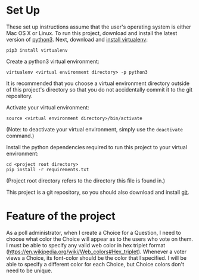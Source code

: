 Set Up
======
These set up instructions assume that the user's operating system is either Mac OS X or Linux. To run this project, download and install the latest version of [python3](https://www.python.org/downloads/). Next, download and [install virtualenv](https://virtualenv.pypa.io/en/latest/installation.html):

```
pip3 install virtualenv
```

Create a python3 virtual environment:

```
virtualenv <virtual environment directory> -p python3
```

It is recommended that you choose a virtual environment directory outside of this project's directory so that you do not accidentally commit it to the git repository.

Activate your virtual environment:

```
source <virtual environment directory>/bin/activate
```

(Note: to deactivate your virtual environment, simply use the `deactivate` command.)

Install the python dependencies required to run this project to your virtual environment:

```
cd <project root directory>
pip install -r requirements.txt
```

(Project root directory refers to the directory this file is found in.)

This project is a git repository, so you should also download and install [git](https://git-scm.com/downloads).

Feature of the project
================================

As a poll administrator, when I create a Choice for a Question, I need to choose what color the Choice will appear as to the users who vote on them. I must be able to specify any valid web color in hex triplet format (https://en.wikipedia.org/wiki/Web_colors#Hex_triplet). Whenever a voter views a Choice, its font-color should be the color that I specified. I will be able to specify a different color for each Choice, but Choice colors don't need to be unique.




